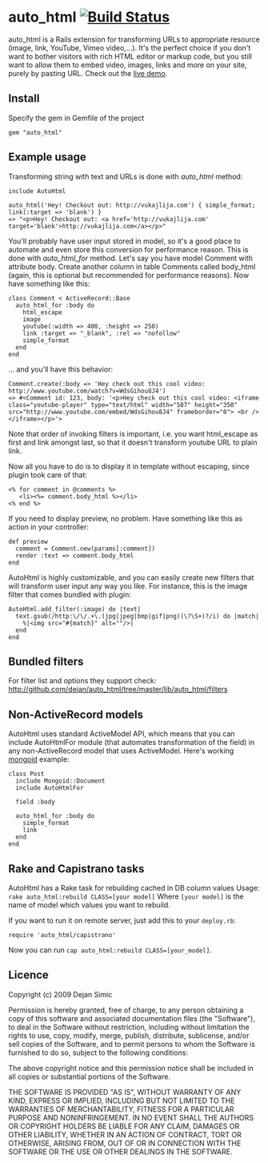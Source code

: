 auto_html [![Build Status](https://secure.travis-ci.org/dejan/auto_html.png)](http://travis-ci.org/dejan/auto_html)
=========


auto_html is a Rails extension for transforming URLs to appropriate resource (image, link, YouTube, Vimeo video,...). It's the perfect choice if you don't want to bother visitors with rich HTML editor or markup code, but you still want to allow them to embed video, images, links and more on your site, purely by pasting URL. Check out the [live demo](http://auto-html.rors.org).


## Install

Specify the gem in Gemfile of the project

    gem "auto_html"


## Example usage

Transforming string with text and URLs is done with *auto_html* method:

    include AutoHtml
    
    auto_html('Hey! Checkout out: http://vukajlija.com') { simple_format; link(:target => 'blank') }
    => "<p>Hey! Checkout out: <a href='http://vukajlija.com' target='blank'>http://vukajlija.com</a></p>"

You'll probably have user input stored in model, so it's a good place to automate and even store this conversion for performance reason. This is done with *auto_html_for* method. Let's say you have model Comment with attribute body. Create another column in table Comments called body_html (again, this is optional but recommended for performance reasons). Now have something like this: 

    class Comment < ActiveRecord::Base
      auto_html_for :body do
        html_escape
        image
        youtube(:width => 400, :height => 250)
        link :target => "_blank", :rel => "nofollow"
        simple_format
      end
    end

... and you'll have this behavior: 

    Comment.create(:body => 'Hey check out this cool video: http://www.youtube.com/watch?v=WdsGihou8J4')  
    => #<Comment id: 123, body: '<p>Hey check out this cool video: <iframe class="youtube-player" type="text/html" width="587" height="350" src="http://www.youtube.com/embed/WdsGihou8J4" frameborder="0"> <br /></iframe></p>'>

Note that order of invoking filters is important, i.e. you want html_escape as first and link amongst last, so that it doesn't transform youtube URL to plain link.


Now all you have to do is to display it in template without escaping, since plugin took care of that:

    <% for comment in @comments %>
       <li><%= comment.body_html %></li>
    <% end %>


If you need to display preview, no problem. Have something like this as action in your controller:

    def preview
      comment = Comment.new(params[:comment])
      render :text => comment.body_html
    end

AutoHtml is highly customizable, and you can easily create new filters that will transform user input any way you like. For instance, this is the image filter that comes bundled with plugin:

    AutoHtml.add_filter(:image) do |text|
      text.gsub(/http:\/\/.+\.(jpg|jpeg|bmp|gif|png)(\?\S+)?/i) do |match|
        %|<img src="#{match}" alt=""/>|
      end
    end


## Bundled filters

For filter list and options they support check: <http://github.com/dejan/auto_html/tree/master/lib/auto_html/filters>


## Non-ActiveRecord models

AutoHtml uses standard ActiveModel API, which means that you can include AutoHtmlFor module (that automates transformation of the field) in any non-ActiveRecord model that uses ActiveModel. Here's working [mongoid](http://mongoid.org/) example:

    class Post
      include Mongoid::Document
      include AutoHtmlFor

      field :body

      auto_html_for :body do
        simple_format
        link
      end
    end


## Rake and Capistrano tasks

AutoHtml has a Rake task for rebuilding cached in DB column values
Usage: `rake auto_html:rebuild CLASS=[your model]`
Where `[your model]` is the name of model which values you want to rebuild.

If you want to run it on remote server, just add this to your `deploy.rb`:

    require 'auto_html/capistrano'
    
Now you can run `cap auto_html:rebuild CLASS=[your_model]`.


## Licence

Copyright (c) 2009 Dejan Simic

Permission is hereby granted, free of charge, to any person obtaining
a copy of this software and associated documentation files (the
"Software"), to deal in the Software without restriction, including
without limitation the rights to use, copy, modify, merge, publish,
distribute, sublicense, and/or sell copies of the Software, and to
permit persons to whom the Software is furnished to do so, subject to
the following conditions:

The above copyright notice and this permission notice shall be
included in all copies or substantial portions of the Software.

THE SOFTWARE IS PROVIDED "AS IS", WITHOUT WARRANTY OF ANY KIND,
EXPRESS OR IMPLIED, INCLUDING BUT NOT LIMITED TO THE WARRANTIES OF
MERCHANTABILITY, FITNESS FOR A PARTICULAR PURPOSE AND
NONINFRINGEMENT. IN NO EVENT SHALL THE AUTHORS OR COPYRIGHT HOLDERS BE
LIABLE FOR ANY CLAIM, DAMAGES OR OTHER LIABILITY, WHETHER IN AN ACTION
OF CONTRACT, TORT OR OTHERWISE, ARISING FROM, OUT OF OR IN CONNECTION
WITH THE SOFTWARE OR THE USE OR OTHER DEALINGS IN THE SOFTWARE.